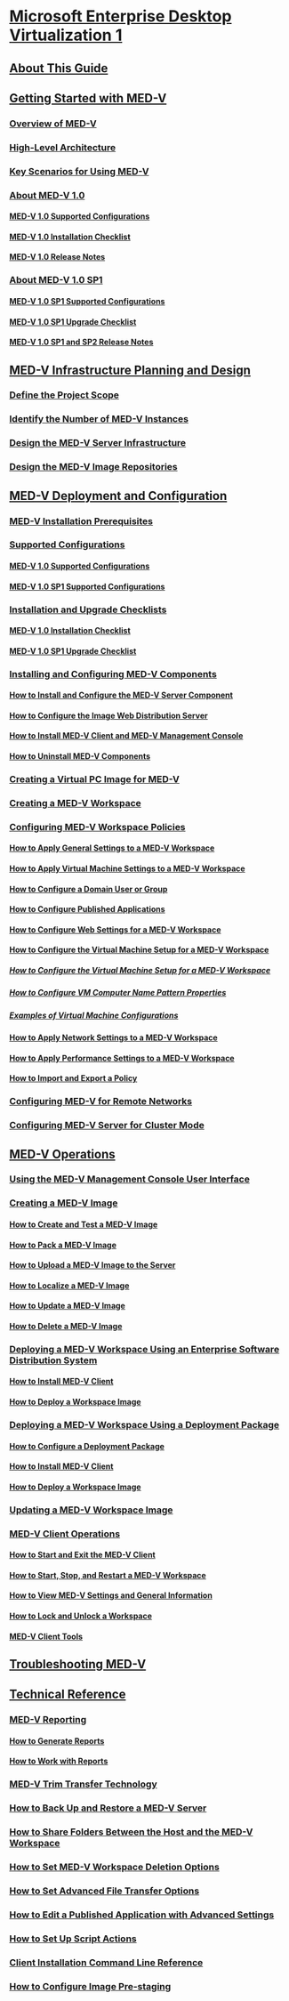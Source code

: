# [Microsoft Enterprise Desktop Virtualization 1](index.md)
## [About This Guide](about-this-guidemedv.md)
## [Getting Started with MED-V](getting-started-with-med-v.md)
### [Overview of MED-V](overview-of-med-v.md)
### [High-Level Architecture](high-level-architecturemedv.md)
### [Key Scenarios for Using MED-V](key-scenarios-for-using-med-v.md)
### [About MED-V 1.0](about-med-v-10.md)
#### [MED-V 1.0 Supported Configurations](med-v-10-supported-configurationsmedv-10.md)
#### [MED-V 1.0 Installation Checklist](med-v-10-installation-checklist.md)
#### [MED-V 1.0 Release Notes](med-v-10-release-notesmedv-10.md)
### [About MED-V 1.0 SP1](about-med-v-10-sp1.md)
#### [MED-V 1.0 SP1 Supported Configurations](med-v-10-sp1-supported-configurationsmedv-10-sp1.md)
#### [MED-V 1.0 SP1 Upgrade Checklist](med-v-10-sp1-upgrade-checklistmedv-10-sp1.md)
#### [MED-V 1.0 SP1 and SP2 Release Notes](med-v-10-sp1-and-sp2-release-notesmedv-10-sp1.md)
## [MED-V Infrastructure Planning and Design](med-v-infrastructure-planning-and-design.md)
### [Define the Project Scope](define-the-project-scope.md)
### [Identify the Number of MED-V Instances](identify-the-number-of-med-v-instances.md)
### [Design the MED-V Server Infrastructure](design-the-med-v-server-infrastructure.md)
### [Design the MED-V Image Repositories](design-the-med-v-image-repositories.md)
## [MED-V Deployment and Configuration](med-v-deployment-and-configuration.md)
### [MED-V Installation Prerequisites](med-v-installation-prerequisites.md)
### [Supported Configurations](supported-configurationsmedv-orientation.md)
#### [MED-V 1.0 Supported Configurations](med-v-10-supported-configurationsmedv-10.md)
#### [MED-V 1.0 SP1 Supported Configurations](med-v-10-sp1-supported-configurationsmedv-10-sp1.md)
### [Installation and Upgrade Checklists](installation-and-upgrade-checklists.md)
#### [MED-V 1.0 Installation Checklist](med-v-10-installation-checklist.md)
#### [MED-V 1.0 SP1 Upgrade Checklist](med-v-10-sp1-upgrade-checklistmedv-10-sp1.md)
### [Installing and Configuring MED-V Components](installing-and-configuring-med-v-components.md)
#### [How to Install and Configure the MED-V Server Component](how-to-install-and-configure-the-med-v-server-component.md)
#### [How to Configure the Image Web Distribution Server](how-to-configure-the-image-web-distribution-server.md)
#### [How to Install MED-V Client and MED-V Management Console](how-to-install-med-v-client-and-med-v-management-console.md)
#### [How to Uninstall MED-V Components](how-to-uninstall-med-v-componentsmedvv2.md)
### [Creating a Virtual PC Image for MED-V](creating-a-virtual-pc-image-for-med-v.md)
### [Creating a MED-V Workspace](creating-a-med-v-workspacemedv-10-sp1.md)
### [Configuring MED-V Workspace Policies](configuring-med-v-workspace-policies.md)
#### [How to Apply General Settings to a MED-V Workspace](how-to-apply-general-settings-to-a-med-v-workspace.md)
#### [How to Apply Virtual Machine Settings to a MED-V Workspace](how-to-apply-virtual-machine-settings-to-a-med-v-workspace.md)
#### [How to Configure a Domain User or Group](how-to-configure-a-domain-user-or-groupmedvv2.md)
#### [How to Configure Published Applications](how-to-configure-published-applicationsmedvv2.md)
#### [How to Configure Web Settings for a MED-V Workspace](how-to-configure-web-settings-for-a-med-v-workspace.md)
#### [How to Configure the Virtual Machine Setup for a MED-V Workspace](how-to-configure-the-virtual-machine-setup-for-a-med-v-workspace.md)
##### [How to Configure the Virtual Machine Setup for a MED-V Workspace](how-to-configure-the-virtual-machine-setup-for-a-med-v-workspacemedvv2.md)
##### [How to Configure VM Computer Name Pattern Properties](how-to-configure-vm-computer-name-pattern-propertiesmedvv2.md)
##### [Examples of Virtual Machine Configurations](examples-of-virtual-machine-configurationsv2.md)
#### [How to Apply Network Settings to a MED-V Workspace](how-to-apply-network-settings-to-a-med-v-workspace.md)
#### [How to Apply Performance Settings to a MED-V Workspace](how-to-apply-performance-settings-to-a-med-v-workspace.md)
#### [How to Import and Export a Policy](how-to-import-and-export-a-policy.md)
### [Configuring MED-V for Remote Networks](configuring-med-v-for-remote-networks.md)
### [Configuring MED-V Server for Cluster Mode](configuring-med-v-server-for-cluster-mode.md)
## [MED-V Operations](med-v-operations.md)
### [Using the MED-V Management Console User Interface](using-the-med-v-management-console-user-interface.md)
### [Creating a MED-V Image](creating-a-med-v-image.md)
#### [How to Create and Test a MED-V Image](how-to-create-and-test-a-med-v-image.md)
#### [How to Pack a MED-V Image](how-to-pack-a-med-v-image.md)
#### [How to Upload a MED-V Image to the Server](how-to-upload-a-med-v-image-to-the-server.md)
#### [How to Localize a MED-V Image](how-to-localize-a-med-v-image.md)
#### [How to Update a MED-V Image](how-to-update-a-med-v-image.md)
#### [How to Delete a MED-V Image](how-to-delete-a-med-v-image.md)
### [Deploying a MED-V Workspace Using an Enterprise Software Distribution System](deploying-a-med-v-workspace-using-an-enterprise-software-distribution-system.md)
#### [How to Install MED-V Client](how-to-install-med-v-clientesds.md)
#### [How to Deploy a Workspace Image](how-to-deploy-a-workspace-imageesds.md)
### [Deploying a MED-V Workspace Using a Deployment Package](deploying-a-med-v-workspace-using-a-deployment-package.md)
#### [How to Configure a Deployment Package](how-to-configure-a-deployment-package.md)
#### [How to Install MED-V Client](how-to-install-med-v-clientdeployment-package.md)
#### [How to Deploy a Workspace Image](how-to-deploy-a-workspace-imagedeployment-package.md)
### [Updating a MED-V Workspace Image](updating-a-med-v-workspace-image.md)
### [MED-V Client Operations](med-v-client-operations.md)
#### [How to Start and Exit the MED-V Client](how-to-start-and-exit-the-med-v-client.md)
#### [How to Start, Stop, and Restart a MED-V Workspace](how-to-start-stop-and-restart-a-med-v-workspace.md)
#### [How to View MED-V Settings and General Information](how-to-view-med-v-settings-and-general-information.md)
#### [How to Lock and Unlock a Workspace](how-to-lock-and-unlock-a-workspace.md)
#### [MED-V Client Tools](med-v-client-toolsv2.md)
## [Troubleshooting MED-V](troubleshooting-med-v.md)
## [Technical Reference](technical-referencemedv-10-sp1.md)
### [MED-V Reporting](med-v-reporting.md)
#### [How to Generate Reports ](how-to-generate-reports-medvv2.md)
#### [How to Work with Reports](how-to-work-with-reports.md)
### [MED-V Trim Transfer Technology ](med-v-trim-transfer-technology-medvv2.md)
### [How to Back Up and Restore a MED-V Server](how-to-back-up-and-restore-a-med-v-server.md)
### [How to Share Folders Between the Host and the MED-V Workspace](how-to-share-folders-between-the-host-and-the-med-v-workspace.md)
### [How to Set MED-V Workspace Deletion Options](how-to-set-med-v-workspace-deletion-options.md)
### [How to Set Advanced File Transfer Options](how-to-set-advanced-file-transfer-options.md)
### [How to Edit a Published Application with Advanced Settings](how-to-edit-a-published-application-with-advanced-settings.md)
### [How to Set Up Script Actions](how-to-set-up-script-actions.md)
### [Client Installation Command Line Reference](client-installation-command-line-reference.md)
### [How to Configure Image Pre-staging](how-to-configure-image-pre-staging.md)



<!--HONumber=Jun16_HO4-->



